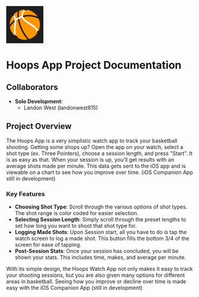 <img src="https://github.com/landonwest815/Hoops/blob/main/Assets/HoopsAppIcon.png" width="100">
 
# Hoops App Project Documentation

## Collaborators
- **Solo Development**:
  - Landon West (landonwest815)

## Project Overview
The Hoops App is a very simplistic watch app to track your basketball shooting. Getting some shops up? Open the app on your watch, select a shot type (ex. Three Pointers), choose a session length, and press "Start". It is as easy as that. When your session is up, you'll get results with an average shots made per minute.
This data gets sent to the iOS app and is viewable on a chart to see how you improve over time. (iOS Companion App still in development)

### Key Features
- **Choosing Shot Type**: Scroll through the various options of shot types. The shot range is color coded for easier selection.
- **Selecting Session Length**: Simply scroll through the preset lengths to set how long you want to shoot that shot type for.
- **Logging Made Shots**: Upon Session start, all you have to do is tap the watch screen to log a made shot. This button fills the bottom 3/4 of the screen for ease of tapping.
- **Post-Session Stats**: Once your session has concluded, you will be shown your stats. This includes time, makes, and average per minute.

With its simple design, the Hoops Watch App not only makes it easy to track your shooting sessions, but you are also given many options for different areas in basketball. Seeing how you improve or decline over time is made easy with the iOS Companion App (still in development)
